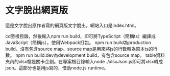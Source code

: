 # 文字脫出網頁版

這是文字脫出原作者寫的網頁版文字脫出。網站入口是index.html。

cd至根目錄，然後輸入npm run build，即可將TypeScript（簡稱ts）編譯成JavaScript（簡稱js）。使用Webpack打包。
npm run build為production build，沒有包含source map。source map是用來將js的行數轉為原本ts的行數。
npm run build:dev為development build，有包含source map。
table資料夾內的xlsx檔是關卡企劃。在專案根目錄輸入node ./xlsxJson.js即可將xlsx轉成json。這部分也是用js寫的，借助node.js runtime。